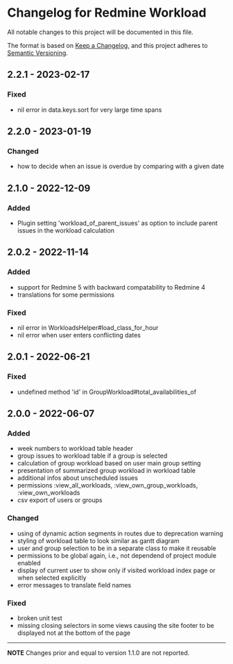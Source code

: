 # Changelog for Redmine Workload

All notable changes to this project will be documented in this file.

The format is based on [Keep a Changelog](https://keepachangelog.com/en/1.0.0/),
and this project adheres to [Semantic Versioning](https://semver.org/spec/v2.0.0.html).

## 2.2.1 - 2023-02-17

### Fixed

* nil error in data.keys.sort for very large time spans

## 2.2.0 - 2023-01-19

### Changed

* how to decide when an issue is overdue by comparing with a given date

## 2.1.0 - 2022-12-09

### Added

* Plugin setting 'workload_of_parent_issues' as option to include parent issues 
  in the workload calculation

## 2.0.2 - 2022-11-14

### Added

* support for Redmine 5 with backward compatability to Redmine 4
* translations for some permissions

### Fixed

* nil error in WorkloadsHelper#load_class_for_hour 
* nil error when user enters conflicting dates

## 2.0.1 - 2022-06-21

### Fixed

* undefined method 'id' in GroupWorkload#total_availabilities_of

## 2.0.0 - 2022-06-07

### Added

* week numbers to workload table header
* group issues to workload table if a group is selected
* calculation of group workload based on user main group setting
* presentation of summarized group workload in workload table
* additional infos about unscheduled issues
* permissions :view_all_workloads, :view_own_group_workloads, :view_own_workloads
* csv export of users or groups

### Changed

* using of dynamic action segments in routes due to deprecation warning
* styling of workload table to look similar as gantt diagram
* user and group selection to be in a separate class to make it reusable
* permissions to be global again, i.e., not dependend of project module enabled
* display of current user to show only if visited workload index page or when
selected explicitly
* error messages to translate field names

### Fixed

* broken unit test
* missing closing selectors in some views causing the site footer to be displayed
not at the bottom of the page

---

**NOTE** Changes prior and equal to version 1.1.0 are not reported.